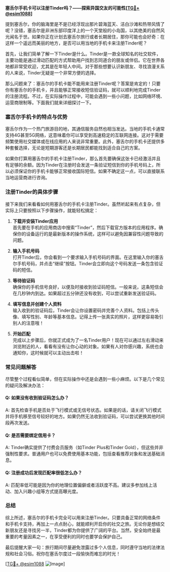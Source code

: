 **塞舌尔手机卡可以注册Tinder吗？——探索异国交友的可能性[[TG💪+ @esim1088](https://t.me/s/esim1088)]**

提到塞舌尔，你的脑海里是不是已经浮现出那片碧海蓝天、洁白沙滩和热带风情了呢？没错，塞舌尔是非洲东部印度洋上的一个天堂般的小岛国，以其绝美的自然风光闻名于世。如果你正在计划去塞舌尔旅行或者长期居住，那你可能也会好奇：在这样一个遥远而美丽的地方，是否可以用当地的手机卡来注册Tinder呢？

首先，让我们简单了解一下Tinder是什么。Tinder是一款全球知名的社交软件，主要功能是通过滑动匹配的方式帮助用户找到志同道合的朋友或伴侣。它在世界各地都非常受欢迎，尤其是在年轻人中间。对于那些想要认识新朋友、寻找浪漫关系的人来说，Tinder无疑是一个非常方便的选择。

那么问题来了：塞舌尔的手机卡能不能用来注册Tinder呢？答案是肯定的！只要你有塞舌尔的手机卡，并且能够正常接收短信验证码，就可以顺利地完成Tinder的注册流程。不过，在实际操作过程中，可能会遇到一些小问题，比如网络环境、运营商限制等。下面我们就来详细探讨一下。

### **塞舌尔手机卡的特点与优势**

塞舌尔作为一个热门旅游目的地，其通信服务自然也相当发达。当地的手机卡通常支持4G甚至5G网络，这意味着你可以享受到高速稳定的互联网连接。这对于需要频繁使用社交媒体或在线应用的人来说非常重要。此外，塞舌尔的手机卡还提供多种套餐选择，无论是短期游客还是长期居民都能找到适合自己的方案。

如果你打算用塞舌尔的手机卡注册Tinder，那么首先要确保这张卡已经激活并且有足够的余额。因为Tinder在注册时会发送一条验证短信到你的手机号码上，所以必须保证你的手机卡能够正常接收国际短信。如果不确定这一点，可以直接联系当地运营商进行咨询。

### **注册Tinder的具体步骤**

接下来我们来看看如何用塞舌尔的手机卡注册Tinder。虽然听起来有点复杂，但实际上只要按照以下步骤操作，就能轻松搞定：

1. **下载并安装Tinder应用**  
   首先要在手机的应用商店中搜索“Tinder”，然后下载官方版本的应用程序。确保你的设备运行的是最新版本的操作系统，这样可以避免因兼容性问题导致的问题。

2. **输入手机号码**  
   打开Tinder后，你会看到一个要求输入手机号码的界面。在这里输入你的塞舌尔手机号码，并点击“继续”按钮。Tinder会立即向这个号码发送一条包含验证码的短信。

3. **等待验证码**  
   确保你的手机信号良好，以便及时接收到验证码短信。一般来说，这条短信会在几秒钟内到达。如果超过五分钟还没有收到，可以尝试重新发送验证码。

4. **填写信息并创建个人资料**  
   输入收到的验证码后，Tinder会让你设置密码并完善个人资料。包括上传头像、填写性别、年龄等基本信息。记得上传一张真实的照片，这样更容易吸引别人的注意哦！

5. **开始匹配**  
   完成以上步骤后，你就正式成为了一名Tinder用户！现在可以通过左右滑动来浏览附近的人，看看有没有让你心动的对象。如果有人对你感兴趣，系统也会通知你，这时候就可以主动出击啦！

### **常见问题解答**

尽管整个过程看似简单，但在实际操作中还是会遇到一些小麻烦。以下是几个常见的疑问及解决办法：

#### **Q: 如果没有收到验证码怎么办？**
A: 首先检查手机是否处于飞行模式或无信号状态。如果是的话，请关闭飞行模式并将手机移至信号较好的地方。如果仍然无法收到验证码，可以尝试更换其他时间段再次发送。

#### **Q: 是否需要绑定信用卡？**
A: Tinder确实提供了付费会员服务（如Tinder Plus和Tinder Gold），但这些并非强制性要求。普通用户也可以免费使用基本功能，包括查看推荐对象和发送基础消息。

#### **Q: 注册成功后发现匹配率很低怎么办？**
A: 匹配率低可能是因为你的地理位置偏僻或者活跃度不高。建议多参加线上活动、加入兴趣小组等方式提高曝光度。

### **总结**

综上所述，塞舌尔的手机卡完全可以用来注册Tinder。只要具备正常的网络条件和手机卡支持，再加上一点点耐心，就能顺利开启你的社交之旅。无论你是想结交新朋友还是寻找另一半，Tinder都为你提供了广阔的平台。当然，安全始终是最重要的考量因素之一，在享受便利的同时也要学会保护自己。

最后提醒大家一句：旅行期间尽量避免泄露过多个人信息，同时遵守当地的法律法规和社会习俗。祝你在塞舌尔度过一段愉快而难忘的时光！

[[TG💪+ @esim1088](https://t.me/s/esim1088) ![Image](https://i.postimg.cc/4NQfJmqS/Snipaste-2025-05-13-00-14-12.png)]